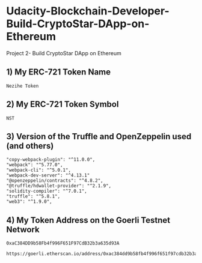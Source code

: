 # Udacity-Blockchain-Developer-Build-CryptoStar-DApp-on-Ethereum
Project 2- Build CryptoStar DApp on Ethereum

## 1) My ERC-721 Token Name
    Nezihe Token

## 2) My ERC-721 Token Symbol
    NST
## 3) Version of the Truffle and OpenZeppelin used (and others)
    "copy-webpack-plugin": "^11.0.0",
    "webpack": "^5.77.0",
    "webpack-cli": "^5.0.1",
    "webpack-dev-server": "^4.13.1"
    "@openzeppelin/contracts": "^4.8.2",
    "@truffle/hdwallet-provider": "^2.1.9",
    "solidity-compiler": "^7.0.1",
    "truffle": "^5.8.1",
    "web3": "^1.9.0",

## 4) My Token Address on the Goerli Testnet Network
    0xaC384DD9b58Fb4f996F651F97CdB32b3a635d93A
    
    https://goerli.etherscan.io/address/0xac384dd9b58fb4f996f651f97cdb32b3a635d93a
